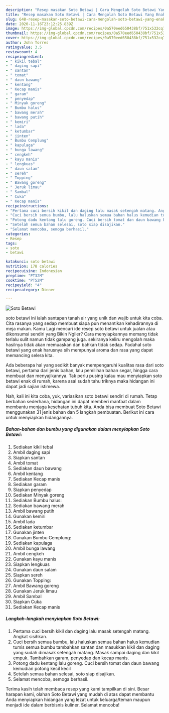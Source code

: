 ```yaml
---
description: "Resep masakan Soto Betawi | Cara Mengolah Soto Betawi Yang Enak Banget"
title: "Resep masakan Soto Betawi | Cara Mengolah Soto Betawi Yang Enak Banget"
slug: 648-resep-masakan-soto-betawi-cara-mengolah-soto-betawi-yang-enak-banget
date: 2020-11-16T23:12:25.839Z
image: https://img-global.cpcdn.com/recipes/0a570eed650438bf/751x532cq70/soto-betawi-foto-resep-utama.jpg
thumbnail: https://img-global.cpcdn.com/recipes/0a570eed650438bf/751x532cq70/soto-betawi-foto-resep-utama.jpg
cover: https://img-global.cpcdn.com/recipes/0a570eed650438bf/751x532cq70/soto-betawi-foto-resep-utama.jpg
author: John Torres
ratingvalue: 3.5
reviewcount: 4
recipeingredient:
- " kikil tebal"
- " daging sapi"
- " santan"
- " tomat"
- " daun bawang"
- " kentang"
- " Kecap manis"
- " garam"
- " penyedap"
- " Minyak goreng"
- " Bumbu halus"
- " bawang merah"
- " bawang putih"
- " kemiri"
- " lada"
- " ketumbar"
- " jinten"
- " Bumbu Cemplung"
- " kapulaga"
- " bunga lawang"
- " cengkeh"
- " kayu manis"
- " lengkuas"
- " daun salam"
- " sereh"
- " Topping"
- " Bawang goreng"
- " Jeruk limau"
- " Sambal"
- " Cuka"
- " Kecap manis"
recipeinstructions:
- "Pertama cuci bersih kikil dan daging lalu masak setengah matang. Angkat sisihkan."
- "Cuci bersih semua bumbu, lalu haluskan semua bahan halus kemudian tumis semua bumbu tambahkan santan dan masukkan kikil dan daging yang sudah dimasak setengah matang. Masak sampai daging dan kikil empuk. Tambahkan garam, penyedap dan kecap manis."
- "Potong dadu kentang lalu goreng. Cuci bersih tomat dan daun bawang kemudian potong kecil kecil"
- "Setelah semua bahan selesai, soto siap disajikan."
- "Selamat mencoba, semoga berhasil."
categories:
- Resep
tags:
- soto
- betawi

katakunci: soto betawi 
nutrition: 178 calories
recipecuisine: Indonesian
preptime: "PT32M"
cooktime: "PT52M"
recipeyield: "4"
recipecategory: Dinner

---
```



![Soto Betawi](https://img-global.cpcdn.com/recipes/0a570eed650438bf/751x532cq70/soto-betawi-foto-resep-utama.jpg)


soto betawi ini ialah santapan tanah air yang unik dan wajib untuk kita coba. Cita rasanya yang sedap membuat siapa pun menantikan kehadirannya di meja makan.
Kamu Lagi mencari ide resep soto betawi untuk jualan atau dikonsumsi sendiri yang Bikin Ngiler? Cara menyiapkannya memang tidak terlalu sulit namun tidak gampang juga. sekiranya keliru mengolah maka hasilnya tidak akan memuaskan dan bahkan tidak sedap. Padahal soto betawi yang enak harusnya sih mempunyai aroma dan rasa yang dapat memancing selera kita.

Ada beberapa hal yang sedikit banyak mempengaruhi kualitas rasa dari soto betawi, pertama dari jenis bahan, lalu pemilihan bahan segar, hingga cara membuat dan menyajikannya. Tak perlu pusing kalau mau menyiapkan soto betawi enak di rumah, karena asal sudah tahu triknya maka hidangan ini dapat jadi sajian istimewa.




Nah, kali ini kita coba, yuk, variasikan soto betawi sendiri di rumah. Tetap berbahan sederhana, hidangan ini dapat memberi manfaat dalam membantu menjaga kesehatan tubuh kita. Anda bisa membuat Soto Betawi menggunakan 31 jenis bahan dan 5 langkah pembuatan. Berikut ini cara untuk menyiapkan hidangannya.

<!--inarticleads1-->

##### Bahan-bahan dan bumbu yang digunakan dalam menyiapkan Soto Betawi:

1. Sediakan  kikil tebal
1. Ambil  daging sapi
1. Siapkan  santan
1. Ambil  tomat
1. Sediakan  daun bawang
1. Ambil  kentang
1. Sediakan  Kecap manis
1. Sediakan  garam
1. Siapkan  penyedap
1. Sediakan  Minyak goreng
1. Sediakan  Bumbu halus:
1. Sediakan  bawang merah
1. Ambil  bawang putih
1. Gunakan  kemiri
1. Ambil  lada
1. Sediakan  ketumbar
1. Gunakan  jinten
1. Gunakan  Bumbu Cemplung:
1. Sediakan  kapulaga
1. Ambil  bunga lawang
1. Ambil  cengkeh
1. Gunakan  kayu manis
1. Siapkan  lengkuas
1. Gunakan  daun salam
1. Siapkan  sereh
1. Gunakan  Topping:
1. Ambil  Bawang goreng
1. Gunakan  Jeruk limau
1. Ambil  Sambal
1. Siapkan  Cuka
1. Sediakan  Kecap manis




<!--inarticleads2-->

##### Langkah-langkah menyiapkan Soto Betawi:

1. Pertama cuci bersih kikil dan daging lalu masak setengah matang. Angkat sisihkan.
1. Cuci bersih semua bumbu, lalu haluskan semua bahan halus kemudian tumis semua bumbu tambahkan santan dan masukkan kikil dan daging yang sudah dimasak setengah matang. Masak sampai daging dan kikil empuk. Tambahkan garam, penyedap dan kecap manis.
1. Potong dadu kentang lalu goreng. Cuci bersih tomat dan daun bawang kemudian potong kecil kecil
1. Setelah semua bahan selesai, soto siap disajikan.
1. Selamat mencoba, semoga berhasil.




Terima kasih telah membaca resep yang kami tampilkan di sini. Besar harapan kami, olahan Soto Betawi yang mudah di atas dapat membantu Anda menyiapkan hidangan yang lezat untuk keluarga/teman maupun menjadi ide dalam berbisnis kuliner. Selamat mencoba!
